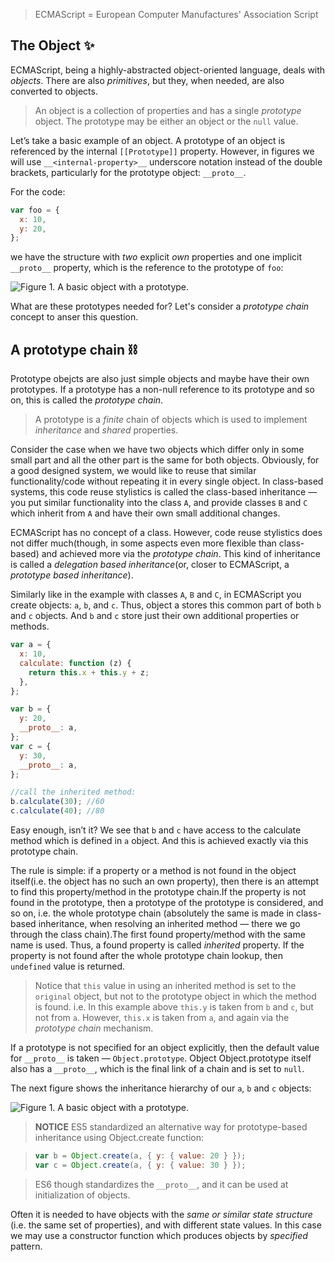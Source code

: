 > ECMAScript = European Computer Manufactures' Association Script

## The Object ✨

ECMAScript, being a highly-abstracted object-oriented language, deals with _objects_. There are also _primitives_, but they, when needed, are also converted to objects.

> An object is a collection of properties and has a single _prototype_ object. The prototype may be either an object or the `null` value.

Let’s take a basic example of an object. A prototype of an object is referenced by the internal `[[Prototype]]` property. However, in figures we will use `__<internal-property>__` underscore notation instead of the double brackets, particularly for the prototype object: `__proto__`.

For the code:

```js
var foo = {
  x: 10,
  y: 20,
};
```

we have the structure with _two_ explicit _own_ properties and one implicit `__proto__` property, which is the reference to the prototype of `foo`:

![Figure 1. A basic object with a prototype.](../Assets/basic-object.png)

What are these prototypes needed for? Let's consider a _prototype chain_ concept to anser this question.

## A prototype chain ⛓️

Prototype obejcts are also just simple objects and maybe have their own prototypes. If a prototype has a non-null reference to its prototype and so on, this is called the _prototype chain_.

> A prototype is a _finite_ chain of objects which is used to implement _inheritance_ and _shared_ properties.

Consider the case when we have two objects which differ only in some small part and all the other part is the same for both objects. Obviously, for a good designed system, we would like to reuse that similar functionality/code without repeating it in every single object. In class-based systems, this code reuse stylistics is called the class-based inheritance — you put similar functionality into the class `A`, and provide classes `B` and `C` which inherit from `A` and have their own small additional changes.

ECMAScript has no concept of a class. However, code reuse stylistics does not differ much(though, in some aspects even more flexible than class-based) and achieved more via the _prototype chain_. This kind of inheritance is called a _delegation based inheritance_(or, closer to ECMAScript, a _prototype based inheritance_).

Similarly like in the example with classes `A`, `B` and `C`, in ECMAScript you create objects: `a`, `b`, and `c`. Thus, object a stores this common part of both `b` and `c` objects. And `b` and `c` store just their own additional properties or methods.

```js
var a = {
  x: 10,
  calculate: function (z) {
    return this.x + this.y + z;
  },
};

var b = {
  y: 20,
  __proto__: a,
};
var c = {
  y: 30,
  __proto__: a,
};

//call the inherited method:
b.calculate(30); //60
c.calculate(40); //80
```

Easy enough, isn’t it? We see that `b` and `c` have access to the calculate method which is defined in `a` object. And this is achieved exactly via this prototype chain.

The rule is simple: if a property or a method is not found in the object itself(i.e. the object has no such an own property), then there is an attempt to find this property/method in the prototype chain.If the property is not found in the prototype, then a prototype of the prototype is considered, and so on, i.e. the whole prototype chain (absolutely the same is made in class-based inheritance, when resolving an inherited method — there we go through the class chain).The first found property/method with the same name is used. Thus, a found property is called _inherited_ property. If the property is not found after the whole prototype chain lookup, then `undefined` value is returned.

> Notice that `this` value in using an inherited method is set to the `original` object, but not to the prototype object in which the method is found.
> i.e. In this example above `this.y` is taken from `b` and `c`, but not from `a`. However, `this.x` is taken from `a`, and again via the _prototype chain_ mechanism.

If a prototype is not specified for an object explicitly, then the default value for `__proto__` is taken — `Object.prototype`. Object Object.prototype itself also has a `__proto__`, which is the final link of a chain and is set to `null`.

The next figure shows the inheritance hierarchy of our `a`, `b` and `c` objects:

![Figure 1. A basic object with a prototype.](../Assets/prototype-chain.png)

> **NOTICE** ES5 standardized an alternative way for prototype-based inheritance using Object.create function:

> ```js
> var b = Object.create(a, { y: { value: 20 } });
> var c = Object.create(a, { y: { value: 30 } });
> ```

> ES6 though standardizes the `__proto__`, and it can be used at initialization of objects.

Often it is needed to have objects with the _same or similar state structure_ (i.e. the same set of properties), and with different state values. In this case we may use a constructor function which produces objects by _specified_ pattern.
